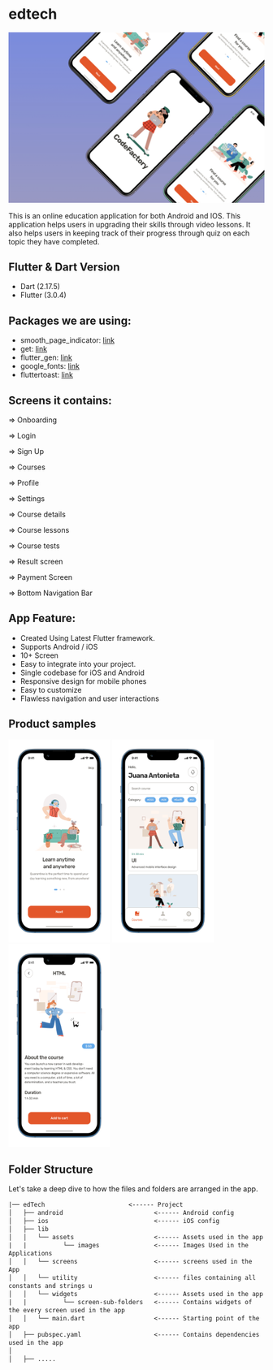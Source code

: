 # edtech

<img src="screenshots/image1.jpeg"> 

This is an online education application for both Android and IOS. This application helps users in upgrading their skills through video lessons. It also helps users in keeping track of their progress through quiz on each topic they have completed.

## Flutter & Dart Version
-   Dart (2.17.5)
-   Flutter (3.0.4)

## Packages we are using:
-   smooth_page_indicator: [link](https://pub.dev/packages/smooth_page_indicator)
-   get: [link](https://pub.dev/packages/get)
-   flutter_gen: [link](https://pub.dev/packages/flutter_gen)
-   google_fonts: [link](https://pub.dev/packages/google_fonts)
-   fluttertoast: [link](https://pub.dev/packages/fluttertoast)

## Screens it contains:

=> Onboarding

=> Login

=> Sign Up

=> Courses

=> Profile

=> Settings

=> Course details

=> Course lessons

=> Course tests

=> Result screen

=> Payment Screen

=> Bottom Navigation Bar

## App Feature:

* Created Using Latest Flutter framework.
* Supports Android / iOS
* 10+ Screen
* Easy to integrate into your project.
* Single codebase for iOS and Android
* Responsive design for mobile phones
* Easy to customize
* Flawless navigation and user interactions

## Product samples
<p float="left">
<img src="screenshots/1.png" height="400" width="200"> 
<img src="screenshots/2.png" height="400" width="200"> 
<img src="screenshots/3.png" height="400" width="200"> 
</p>

## Folder Structure

Let's take a deep dive to how the files and folders are arranged in the app.

 ```                    
|── edTech                       <------ Project
│   ├── android                         <------ Android config                
│   ├── ios                             <------ iOS config
│   ├── lib
│   │   └── assets                      <------ Assets used in the app
|   |          └── images               <------ Images Used in the Applications
│   │   └── screens                     <------ screens used in the App
│   │   └── utility                     <------ files containing all constants and strings u
│   │   └── widgets                     <------ Assets used in the app
|   |          └── screen-sub-folders   <------ Contains widgets of the every screen used in the app       
│   │   └── main.dart                   <------ Starting point of the app
│   ├── pubspec.yaml                    <------ Contains dependencies used in the app
│
│   ├── .....
```
